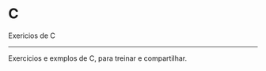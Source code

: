 # C
Exericios de C

------------------------------------------------------------------------------------------------------------------------------------------
Exercicios e exmplos de C, para treinar e compartilhar.
